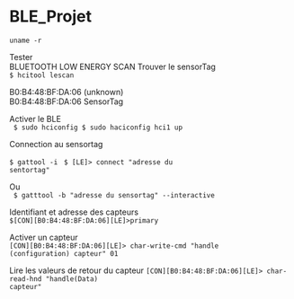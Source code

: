 # BLE_Projet
<code>uname -r</code></pre>

Tester  
BLUETOOTH LOW ENERGY SCAN
Trouver le sensorTag  
<code>$ hcitool lescan</code></pre>

B0:B4:48:BF:DA:06 (unknown)  
B0:B4:48:BF:DA:06 SensorTag  

Activer le BLE  
<code>
$ sudo hciconfig
$ sudo haciconfig hci1 up
</code></pre>

Connection au sensortag  

<code>$ gattool -i  </code></pre>
<code>$ [LE]> connect "adresse du sentortag"  </code></pre>

Ou  
<code> $ gatttool -b "adresse du sensortag" --interactive </code></pre>

Identifiant et adresse des capteurs  
<code>$[CON][B0:B4:48:BF:DA:06][LE]>primary </code></pre>

Activer un capteur  
<code>[CON][B0:B4:48:BF:DA:06][LE]> char-write-cmd "handle (configuration) capteur" 01 </code></pre>

Lire les valeurs de retour du capteur
<code>[CON][B0:B4:48:BF:DA:06][LE]> char-read-hnd "handle(Data) capteur" </code></pre>
